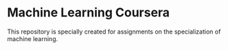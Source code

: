 # Machine Learning Coursera
This repository is specially created for assignments on the specialization of machine learning.
